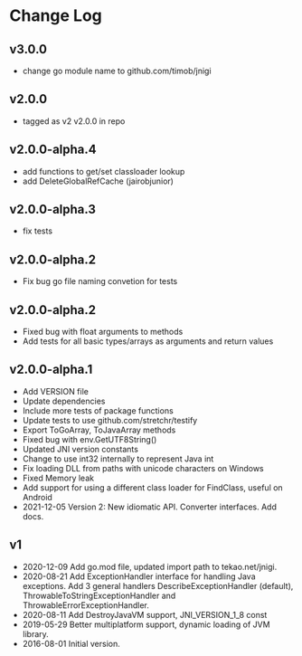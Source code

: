 # Change Log

## v3.0.0
- change go module name to github.com/timob/jnigi

## v2.0.0
- tagged as v2 v2.0.0 in repo

## v2.0.0-alpha.4
- add functions to get/set classloader lookup
- add DeleteGlobalRefCache (jairobjunior)

## v2.0.0-alpha.3
- fix tests

## v2.0.0-alpha.2
- Fix bug go file naming convetion for tests

## v2.0.0-alpha.2
- Fixed bug with float arguments to methods
- Add tests for all basic types/arrays as arguments and return values

## v2.0.0-alpha.1
- Add VERSION file
- Update dependencies
- Include more tests of package functions
- Update tests to use github.com/stretchr/testify
- Export ToGoArray, ToJavaArray methods
- Fixed bug with env.GetUTF8String()
- Updated JNI version constants
- Change to use int32 internally to represent Java int
- Fix loading DLL from paths with unicode characters on Windows
- Fixed Memory leak
- Add support for using a different class loader for FindClass, useful on Android
- 2021-12-05 Version 2: New idiomatic API. Converter interfaces. Add docs.

## v1
- 2020-12-09 Add go.mod file, updated import path to tekao.net/jnigi.
- 2020-08-21 Add ExceptionHandler interface for handling Java exceptions. Add 3 general handlers DescribeExceptionHandler (default), ThrowableToStringExceptionHandler and ThrowableErrorExceptionHandler.
- 2020-08-11 Add DestroyJavaVM support, JNI_VERSION_1_8 const
- 2019-05-29 Better multiplatform support, dynamic loading of JVM library.
- 2016-08-01 Initial version.
